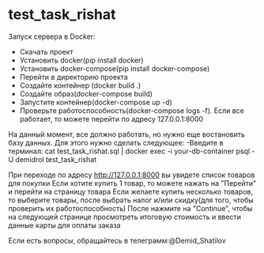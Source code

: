 # test_task_rishat

Запуск сервера в Docker:
- Скачать проект
- Установить docker(pip install docker)
- Установить docker-compose(pip install docker-compose)
- Перейти в директорию проекта
- Создайте контейнер (docker build .)
- Создайте образ(docker-compose build)
- Запустите контейнер(docker-compose up -d)
- Проверьте работоспособность(docker-compose logs -f). Если все работает, то можете перейти по адресу 127.0.0.1:8000

На данный момент, все должно работать, но нужно еще востановить базу данных.
Для этого нужно сделать следующее:
-Введите в терминал: cat test_task_rishat.sql | docker exec -i your-db-container psql -U demidrol test_task_rishat

При переходе по адресу http://127.0.0.1:8000 вы увидете список товаров для покупки
Если хотите купить 1 товар, то можете нажать на "Перейти" и перейти на страницу товара
Если желаете купить несколько товаров, то выберите товары, после выбрать налог и/или скидку(для того, чтобы проверить их работоспособность)
После нажмите на "Continue", чтобы на следующей странице просмотреть итоговую стоимость и ввести данные карты для оплаты заказа

Если есть вопросы, обращайтесь в телеграмм:@Demid_Shatilov
